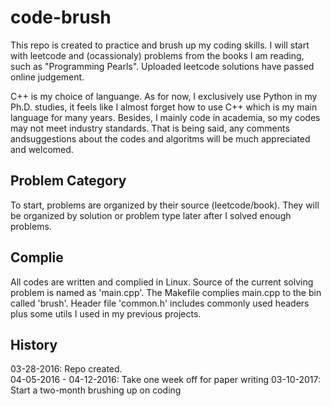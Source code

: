 # code-brush
This repo is created to practice and brush up my coding skills. I will start
with leetcode and (ocassionaly) problems from the books I am reading, such as 
"Programming Pearls". Uploaded leetcode solutions have passed online judgement.

C++ is my choice of languange. As for now, I exclusively use Python in my Ph.D.
studies, it feels like I almost forget how to use C++ which is my main language
for many years. Besides, I mainly code in academia, so my codes may not meet 
industry standards. That is being said, any comments andsuggestions about the 
codes and algoritms will be much appreciated and welcomed.

## Problem Category
To start, problems are organized by their source (leetcode/book). They will be 
organized by solution or problem type later after I solved enough problems.

## Complie
All codes are written and complied in Linux. Source of the current solving problem
is named as 'main.cpp'. The Makefile complies main.cpp to the bin called 'brush'.
Header file 'common.h' includes commonly used headers plus some utils I used in my
previous projects.

## History
03-28-2016: Repo created.  
04-05-2016 - 04-12-2016: Take one week off for paper writing
03-10-2017: Start a two-month brushing up on coding
